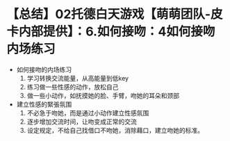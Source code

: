 # 【总结】02托德白天游戏【萌萌团队-皮卡内部提供】：6.如何接吻：4如何接吻内场练习

-   如何接吻的内场练习
    1.  学习转换交流能量，从高能量到低key
    2.  练习做一些性感的动作，放松自己
    3.  做一些小动作，如抚摸她的脸、手臂，吻她的耳朵和颈部
-   建立性感的緊張氛围
    1.  不必急于吻她，而是通过小动作建立性感氛围
    2.  逐步增加交流时间，让吻变成正常的交流
    3.  设定规定，不给自己找借口不吻她，消除藉口，建立吻她的标准。